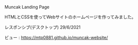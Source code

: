 Muncak Landing Page

HTMLとCSSを使ってWebサイトのホームページを作ってみました。

レスポンシブ(デスクトップ) 29/6/2021

ビュー : https://mtp0881.github.io/muncak-website/
